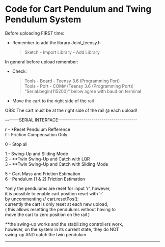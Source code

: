 # Code for Cart Pendulum and Twing Pendulum System
  
Before uploading FIRST time:  
- Remember to add the library Joint_teensy.h  
  > Sketch - Import Library - Add Library  
  
In general before upload remember:  
- Check:  
  > Tools - Board - Teensy 3.6 (Programming Port)  
  > Tools - Port - COM# (Teensy 3.6 (Programming Port))  
  > "Serial.begin(115200)" below agree with baud on terminal  
- Move the cart to the right side of the rail  
  
OBS: The cart must be at the right side of the rail @ each upload!  
  
-------SERIAL INTERFACE----------------------------------------  
  
r - \*Reset Pendulum Refference  
f - Friction Compensation Only  
  
0 - Stop all  
  
1 - Swing-Up and Sliding Mode  
2 - \*\*Twin Swing-Up and Catch with LQR  
3 - \*\*Twin Swing-Up and Catch with Sliding Mode  
  
5 - Cart Mass and Friction Estimation  
6 - Pendulum (1 & 2) Friction Estimation  

\*only the pendulums are reset for input 'r', however,  
  it is possible to enable cart position reset with 'r'  
  by uncommenting // cart.resetPos();  
  currently the cart is only reset at each new upload,  
  ( this allows resetting the pendulums without having to  
    move the cart to zero position on the rail           )  
  
\*\*the swing-up works and the stabilizing controllers work,  
    however, on the system in its current state, they do NOT  
    swing-up AND catch the twin pendulum  
  
---------------------------------------------------------------  
